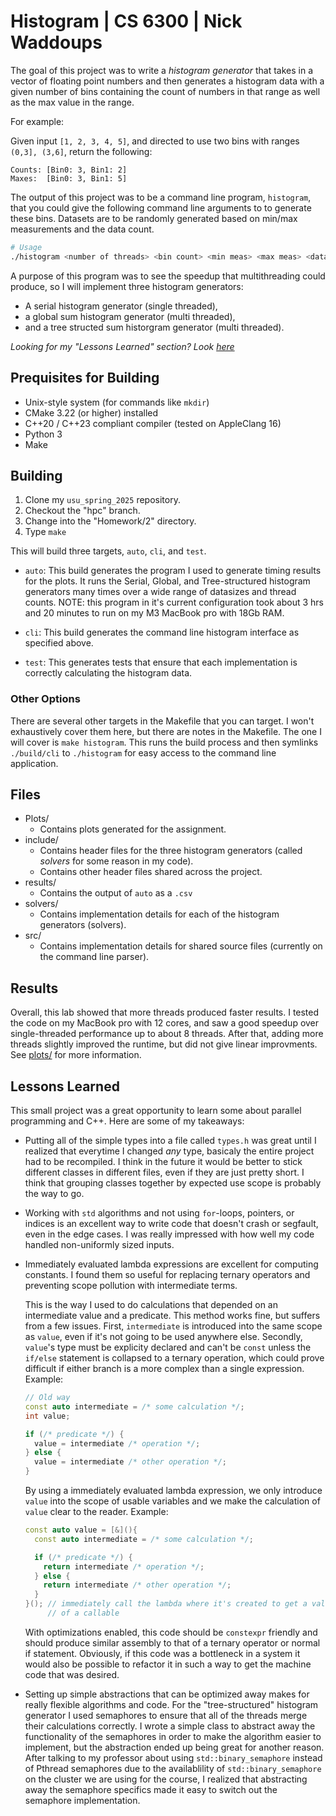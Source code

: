 # Histogram | CS 6300 | Nick Waddoups

The goal of this project was to write a _histogram generator_ that takes in a vector of 
floating point numbers and then generates a histogram data with a given number of bins 
containing the count of numbers in that range as well as the max value in the range.

For example:

Given input `[1, 2, 3, 4, 5]`, and directed to use two bins with ranges `(0,3], (3,6]`, 
return the following:

```
Counts: [Bin0: 3, Bin1: 2]
Maxes:  [Bin0: 3, Bin1: 5]
```

The output of this project was to be a command line program, `histogram`, that you could 
give the following command line arguments to to generate these bins. Datasets are to be 
randomly generated based on min/max measurements and the data count.

```sh
# Usage
./histogram <number of threads> <bin count> <min meas> <max meas> <data count>
```

A purpose of this program was to see the speedup that multithreading could produce, so I 
will implement three histogram generators:

- A serial histogram generator (single threaded),
- a global sum histogram generator (multi threaded),
- and a tree structed sum historgram generator (multi threaded).

_Looking for my "Lessons Learned" section? Look [here](##lessons-learned)_

## Prequisites for Building

- Unix-style system (for commands like `mkdir`)
- CMake 3.22 (or higher) installed
- C++20 / C++23 compliant compiler (tested on AppleClang 16)
- Python 3 
- Make

## Building 

1. Clone my `usu_spring_2025` repository.
2. Checkout the "hpc" branch.
3. Change into the "Homework/2" directory.
4. Type `make`

This will build three targets, `auto`, `cli`, and `test`.

- `auto`: This build generates the program I used to generate timing results for the plots. It 
  runs the Serial, Global, and Tree-structured histogram generators many times over a wide range 
  of datasizes and thread counts. NOTE: this program in it's current configuration took about 
  3 hrs and 20 minutes to run on my M3 MacBook pro with 18Gb RAM.

- `cli`: This build generates the command line histogram interface as specified above.

- `test`: This generates tests that ensure that each implementation is correctly calculating the 
  histogram data.

### Other Options 

There are several other targets in the Makefile that you can target. I won't exhaustively cover them 
here, but there are notes in the Makefile. The one I will cover is `make histogram`. This runs the 
build process and then symlinks `./build/cli` to `./histogram` for easy access to the command line  
application.

## Files 

- Plots/
    - Contains plots generated for the assignment.
- include/
    - Contains header files for the three histogram generators (called _solvers_ for some reason in 
      my code).
    - Contains other header files shared across the project.
- results/
    - Contains the output of `auto` as a `.csv`
- solvers/
    - Contains implementation details for each of the histogram generators (solvers).
- src/ 
    - Contains implementation details for shared source files (currently on the command line parser).

## Results 

Overall, this lab showed that more threads produced faster results. I tested the code on my MacBook pro 
with 12 cores, and saw a good speedup over single-threaded performance up to about 8 threads. After that, 
adding more threads slightly improved the runtime, but did not give linear improvments. See [plots/](./plots/) 
for more information.

## Lessons Learned

This small project was a great opportunity to learn some about parallel programming and C++. Here
are some of my takeaways:

- Putting all of the simple types into a file called `types.h` was great until I realized that everytime 
  I changed _any_ type, basicaly the entire project had to be recompiled. I think in the future it would be
  better to stick different classes in different files, even if they are just pretty short. I think that 
  grouping classes together by expected use scope is probably the way to go.
- Working with `std` algorithms and not using `for`-loops, pointers, or indices is an excellent way to write 
  code that doesn't crash or segfault, even in the edge cases. I was really impressed with how well my code 
  handled non-uniformly sized inputs.
- Immediately evaluated lambda expressions are excellent for computing constants. I found 
  them so useful for replacing ternary operators and preventing scope pollution with intermediate
  terms.

  This is the way I used to do calculations that depended on an intermediate value and a predicate. This method
  works fine, but suffers from a few issues. First, `intermediate` is introduced into the same scope as `value`,
  even if it's not going to be used anywhere else. Secondly, `value`'s type must be explicity declared and can't be
  `const` unless the `if/else` statement is collapsed to a ternary operation, which could prove
  difficult if either branch is a more complex than a single expression. Example:
  
  ```cpp
  // Old way 
  const auto intermediate = /* some calculation */;
  int value;

  if (/* predicate */) {
    value = intermediate /* operation */;
  } else {
    value = intermediate /* other operation */;
  }
  ```

  By using a immediately evaluated lambda expression, we only introduce `value` into the scope of usable
  variables and we make the calculation of `value` clear to the reader. Example:

  ```cpp
  const auto value = [&](){
    const auto intermediate = /* some calculation */;

    if (/* predicate */) {
      return intermediate /* operation */;
    } else {
      return intermediate /* other operation */;
    }
  }(); // immediately call the lambda where it's created to get a value instead
       // of a callable
  ```

  With optimizations enabled, this code should be `constexpr` friendly and should produce similar assembly to
  that of a ternary operator or normal if statement. Obviously, if this code was a bottleneck in a system it
  would also be possible to refactor it in such a way to get the machine code that was desired.
  
- Setting up simple abstractions that can be optimized away makes for really flexible algorithms and
  code. For the "tree-structured" histogram generator I used semaphores to ensure that all of the
  threads merge their calculations correctly. I wrote a simple class to abstract away the functionality
  of the semaphores in order to make the algorithm easier to implement, but the abstraction ended up being 
  great for another reason. After talking to my professor about using `std::binary_semaphore` instead of
  Pthread semaphores due to the availablility of `std::binary_semaphore` on the cluster we are using for
  the course, I realized that abstracting away the semaphore specifics made it easy to switch out the
  semaphore implementation.
